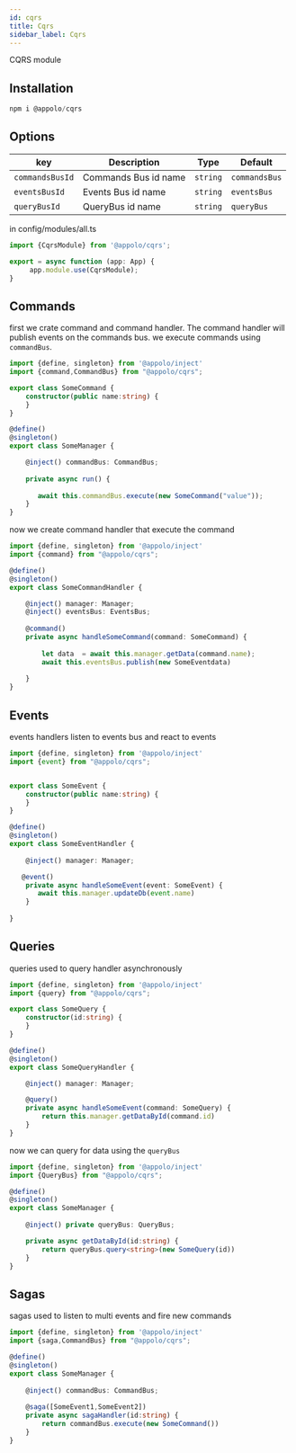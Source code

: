 ```yaml
---
id: cqrs
title: Cqrs
sidebar_label: Cqrs
---
```

CQRS module 

## Installation

```typescript
npm i @appolo/cqrs
```

## Options
| key | Description | Type | Default
| --- | --- | --- | --- |
| `commandsBusId` | Commands Bus id name | `string` |`commandsBus`|
| `eventsBusId`   | Events Bus id name | `string` | `eventsBus` |
| `queryBusId` | QueryBus id name | `string` | `queryBus` |

in config/modules/all.ts

```typescript
import {CqrsModule} from '@appolo/cqrs';

export = async function (app: App) {
     app.module.use(CqrsModule);
}
```

## Commands
first we crate command and command handler.
The command handler will publish events on the commands bus.
we execute commands using `commandBus`.

```typescript
import {define, singleton} from '@appolo/inject'
import {command,CommandBus} from "@appolo/cqrs";

export class SomeCommand {
    constructor(public name:string) {
    }
}

@define()
@singleton()
export class SomeManager {

    @inject() commandBus: CommandBus;
  
    private async run() {
            
       await this.commandBus.execute(new SomeCommand("value"));
    }
}

```
now we create command handler that execute the command
```typescript
import {define, singleton} from '@appolo/inject'
import {command} from "@appolo/cqrs";

@define()
@singleton()
export class SomeCommandHandler {

    @inject() manager: Manager;
    @inject() eventsBus: EventsBus;
    
    @command()
    private async handleSomeCommand(command: SomeCommand) {
            
        let data  = await this.manager.getData(command.name);
        await this.eventsBus.publish(new SomeEventdata)
          
    }
}

```
## Events
events handlers listen to events bus and react to events
```typescript
import {define, singleton} from '@appolo/inject'
import {event} from "@appolo/cqrs";


export class SomeEvent {
    constructor(public name:string) {
    }
}

@define()
@singleton()
export class SomeEventHandler {
    
    @inject() manager: Manager;

   @event()
    private async handleSomeEvent(event: SomeEvent) {
       await this.manager.updateDb(event.name)
    }
   
}
```
## Queries
queries used to query handler asynchronously
```typescript
import {define, singleton} from '@appolo/inject'
import {query} from "@appolo/cqrs";

export class SomeQuery {
    constructor(id:string) {
    }
}

@define()
@singleton()
export class SomeQueryHandler {

    @inject() manager: Manager;

    @query()
    private async handleSomeEvent(command: SomeQuery) {
        return this.manager.getDataById(command.id)
    }
}
```
now we can query for data using the `queryBus`
```typescript
import {define, singleton} from '@appolo/inject'
import {QueryBus} from "@appolo/cqrs";

@define()
@singleton()
export class SomeManager {
    
    @inject() private queryBus: QueryBus;

    private async getDataById(id:string) {
        return queryBus.query<string>(new SomeQuery(id))
    }
}
```
## Sagas
sagas used to listen to multi events and fire new commands
```typescript
import {define, singleton} from '@appolo/inject'
import {saga,CommandBus} from "@appolo/cqrs";

@define()
@singleton()
export class SomeManager {
    
    @inject() commandBus: CommandBus;
    
    @saga([SomeEvent1,SomeEvent2])
    private async sagaHandler(id:string) {
        return commandBus.execute(new SomeCommand())
    }
}
```
